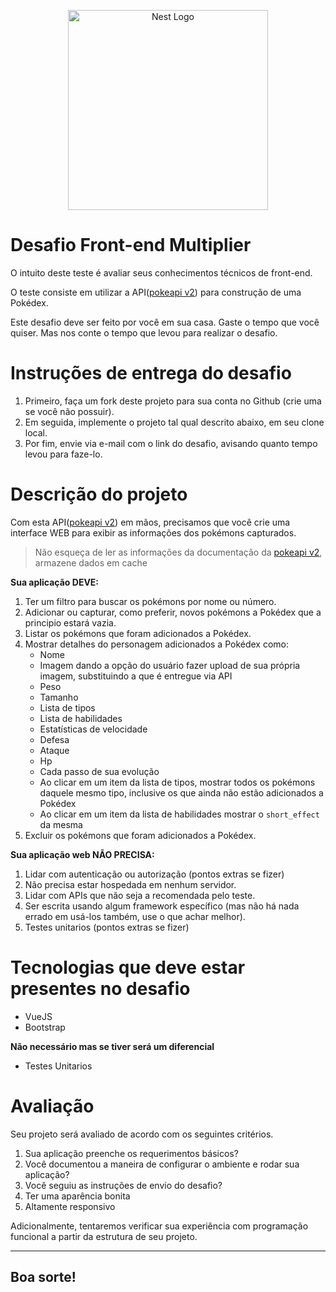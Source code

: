 
<p align="center">
  <img src="https://multiplier.com.br/assets/multiplier.svg" width="320" alt="Nest Logo" />
</p>

# Desafio Front-end Multiplier

O intuito deste teste é avaliar seus conhecimentos técnicos de front-end.

O teste consiste em utilizar a API([pokeapi v2](https://pokeapi.co/docsv2/#)) para construção de uma Pokédex.

Este desafio deve ser feito por você em sua casa. Gaste o tempo que você quiser. Mas nos conte o tempo que levou para realizar o desafio.

# Instruções de entrega do desafio

1. Primeiro, faça um fork deste projeto para sua conta no Github (crie uma se você não possuir).
2. Em seguida, implemente o projeto tal qual descrito abaixo, em seu clone local.
3. Por fim, envie via e-mail com o link do desafio, avisando quanto tempo levou para faze-lo.

# Descrição do projeto

Com esta API([pokeapi v2](https://pokeapi.co/docsv2/#)) em mãos, precisamos que você crie uma interface WEB para exibir as informações dos pokémons capturados.

> Não esqueça de ler as informações da documentação da [pokeapi v2](https://pokeapi.co/docsv2/#), armazene dados em cache 

**Sua aplicação DEVE:**

1. Ter um filtro para buscar os pokémons por nome ou número.
2. Adicionar ou capturar, como preferir, novos pokémons a Pokédex que a principio estará vazia.
3. Listar os pokémons que foram adicionados a Pokédex.
4. Mostrar detalhes do personagem adicionados a Pokédex como: 
    - Nome
    - Imagem dando a opção do usuário fazer upload de sua própria imagem, substituindo a que é entregue via API
    - Peso
    - Tamanho
    - Lista de tipos
    - Lista de habilidades
    - Estatísticas de velocidade
    - Defesa
    - Ataque
    - Hp
    - Cada passo de sua evolução
    - Ao clicar em um item da lista de tipos, mostrar todos os pokémons daquele mesmo tipo, inclusive os que ainda não estão adicionados a Pokédex
    - Ao clicar em um item da lista de habilidades mostrar o `short_effect` da mesma
5. Excluir os pokémons que foram adicionados a Pokédex.

**Sua aplicação web NÃO PRECISA:**

1. Lidar com autenticação ou autorização (pontos extras se fizer)
2. Não precisa estar hospedada em nenhum servidor.
3. Lidar com APIs que não seja a recomendada pelo teste.
4. Ser escrita usando algum framework específico (mas não há nada errado em usá-los também, use o que achar melhor).
5. Testes unitarios (pontos extras se fizer)

# Tecnologias que deve estar presentes no desafio

- VueJS
- Bootstrap

**Não necessário mas se tiver será um diferencial**

- Testes Unitarios

# Avaliação

Seu projeto será avaliado de acordo com os seguintes critérios.

1. Sua aplicação preenche os requerimentos básicos?
2. Você documentou a maneira de configurar o ambiente e rodar sua aplicação?
3. Você seguiu as instruções de envio do desafio?
4. Ter uma aparência bonita
5. Altamente responsivo

Adicionalmente, tentaremos verificar sua experiência com programação funcional a partir da estrutura de seu projeto.

---

## Boa sorte!
